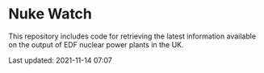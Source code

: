 # Nuke Watch

This repository includes code for retrieving the latest information available on the output of EDF nuclear power plants in the UK.

Last updated: 2021-11-14 07:07
